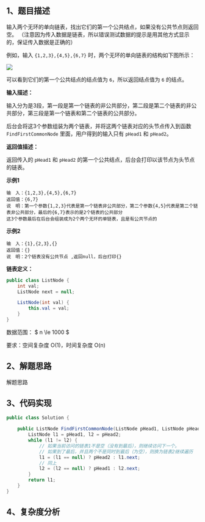 ## 1、题目描述

输入两个无环的单向链表，找出它们的第一个公共结点，如果没有公共节点则返回空。
（注意因为传入数据是链表，所以错误测试数据的提示是用其他方式显示的，保证传入数据是正确的）

例如，输入 `{1,2,3},{4,5},{6,7}` 时，两个无环的单向链表的结构如下图所示：

![](https://img.zxdmy.com/2022/202206191604843.png)

可以看到它们的第一个公共结点的结点值为 `6`，所以返回结点值为 `6` 的结点。

**输入描述：**

输入分为是3段，第一段是第一个链表的非公共部分，第二段是第二个链表的非公共部分，第三段是第一个链表和第二个链表的公共部分。

后台会将这3个参数组装为两个链表，并将这两个链表对应的头节点传入到函数 `FindFirstCommonNode` 里面，用户得到的输入只有 `pHead1` 和 `pHead2`。

**返回值描述：**

返回传入的 `pHead1` 和 `pHead2` 的第一个公共结点，后台会打印以该节点为头节点的链表。

**示例1**

```text
输　入：{1,2,3},{4,5},{6,7}
返回值：{6,7}
说　明：第一个参数{1,2,3}代表是第一个链表非公共部分，第二个参数{4,5}代表是第二个链表非公共部分，最后的{6,7}表示的是2个链表的公共部分
这3个参数最后在后台会组装成为2个两个无环的单链表，且是有公共节点的      
```

**示例2**

```text
输　入：{1},{2,3},{}
返回值：{}
说　明：2个链表没有公共节点 ,返回null，后台打印{}       
```

**链表定义：**

```java
public class ListNode {
    int val;
    ListNode next = null;

    ListNode(int val) {
        this.val = val;
    }
}
```

数据范围： $ n \le 1000 $ 

要求：空间复杂度 O(1)，时间复杂度 O(n)

## 2、解题思路

解题思路

## 3、代码实现

```java
public class Solution {
    
    public ListNode FindFirstCommonNode(ListNode pHead1, ListNode pHead2) {
        ListNode l1 = pHead1, l2 = pHead2;
        while (l1 != l2) {
            // 如果当前访问的链表1不是空（没有到最后），则继续访问下一个。
            // 如果到了最后，并且两个不是同时到最后（为空），则换为链表2继续遍历
            l1 = (l1 == null) ? pHead2 : l1.next;
            // 同上
            l2 = (l2 == null) ? pHead1 : l2.next;
        }
        return l1;
    }
}
```

## 4、复杂度分析